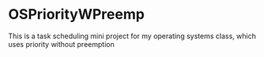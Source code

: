 # OSPriorityWPreemp
This is a task scheduling mini project for my operating systems class, which uses priority without preemption
